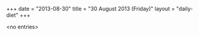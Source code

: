 +++
date = "2013-08-30"
title = "30 August 2013 (Friday)"
layout = "daily-diet"
+++


\<no entries\>
